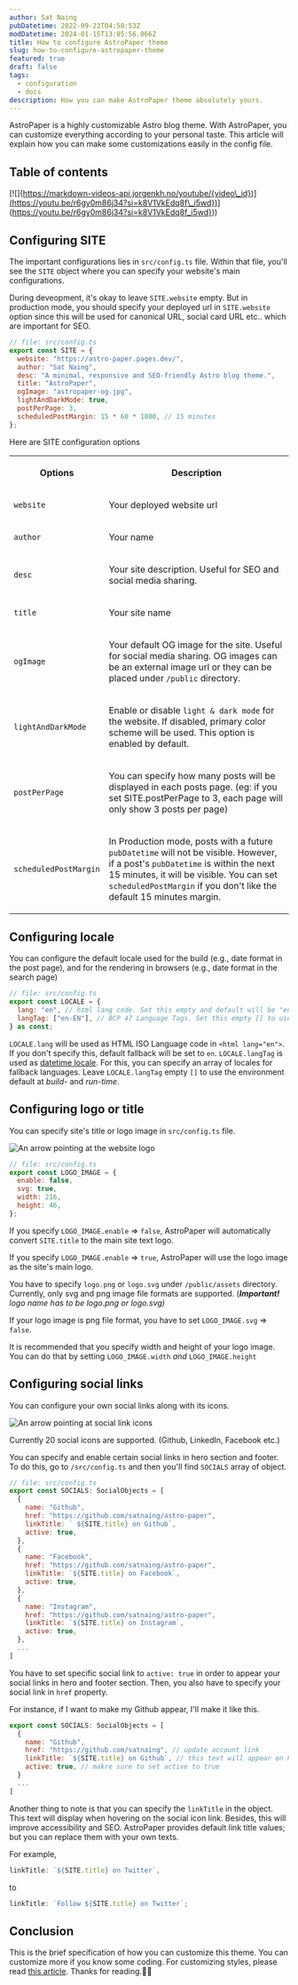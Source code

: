 ```yaml
---
author: Sat Naing
pubDatetime: 2022-09-23T04:58:53Z
modDatetime: 2024-01-15T13:05:56.066Z
title: How to configure AstroPaper theme
slug: how-to-configure-astropaper-theme
featured: true
draft: false
tags:
  - configuration
  - docs
description: How you can make AstroPaper theme absolutely yours.
---
```

AstroPaper is a highly customizable Astro blog theme. With AstroPaper, you can customize everything according to your personal taste. This article will explain how you can make some customizations easily in the config file.

## Table of contents

\[!\[\]([https://markdown-videos-api.jorgenkh.no/youtube/{video\_id})\](https://youtu.be/r6gy0m86j34?si=k8V1VkEdq8f\_i5wd})](https://markdown-videos-api.jorgenkh.no/youtube/{video_id})](https://youtu.be/r6gy0m86j34?si=k8V1VkEdq8f_i5wd}))

## Configuring SITE

The important configurations lies in `src/config.ts` file. Within that file, you'll see the `SITE` object where you can specify your website's main configurations.

During deveopment, it's okay to leave `SITE.website` empty. But in production mode, you should specify your deployed url in `SITE.website` option since this will be used for canonical URL, social card URL etc.. which are important for SEO.

```js
// file: src/config.ts
export const SITE = {
  website: "https://astro-paper.pages.dev/",
  author: "Sat Naing",
  desc: "A minimal, responsive and SEO-friendly Astro blog theme.",
  title: "AstroPaper",
  ogImage: "astropaper-og.jpg",
  lightAndDarkMode: true,
  postPerPage: 3,
  scheduledPostMargin: 15 * 60 * 1000, // 15 minutes
};
```

Here are SITE configuration options

<table style="minWidth: 50px"><colgroup><col><col></colgroup><tbody><tr><th colspan="1" rowspan="1"><p>Options</p></th><th colspan="1" rowspan="1"><p>Description</p></th></tr><tr><td colspan="1" rowspan="1"><p><code>website</code></p></td><td colspan="1" rowspan="1"><p>Your deployed website url</p></td></tr><tr><td colspan="1" rowspan="1"><p><code>author</code></p></td><td colspan="1" rowspan="1"><p>Your name</p></td></tr><tr><td colspan="1" rowspan="1"><p><code>desc</code></p></td><td colspan="1" rowspan="1"><p>Your site description. Useful for SEO and social media sharing.</p></td></tr><tr><td colspan="1" rowspan="1"><p><code>title</code></p></td><td colspan="1" rowspan="1"><p>Your site name</p></td></tr><tr><td colspan="1" rowspan="1"><p><code>ogImage</code></p></td><td colspan="1" rowspan="1"><p>Your default OG image for the site. Useful for social media sharing. OG images can be an external image url or they can be placed under <code>/public</code> directory.</p></td></tr><tr><td colspan="1" rowspan="1"><p><code>lightAndDarkMode</code></p></td><td colspan="1" rowspan="1"><p>Enable or disable <code>light &amp; dark mode</code> for the website. If disabled, primary color scheme will be used. This option is enabled by default.</p></td></tr><tr><td colspan="1" rowspan="1"><p><code>postPerPage</code></p></td><td colspan="1" rowspan="1"><p>You can specify how many posts will be displayed in each posts page. (eg: if you set SITE.postPerPage to 3, each page will only show 3 posts per page)</p></td></tr><tr><td colspan="1" rowspan="1"><p><code>scheduledPostMargin</code></p></td><td colspan="1" rowspan="1"><p>In Production mode, posts with a future <code>pubDatetime</code> will not be visible. However, if a post's <code>pubDatetime</code> is within the next 15 minutes, it will be visible. You can set <code>scheduledPostMargin</code> if you don't like the default 15 minutes margin.</p></td></tr></tbody></table>

## Configuring locale

You can configure the default locale used for the build (e.g., date format in the post page), and for the rendering in browsers (e.g., date format in the search page)

```js
// file: src/config.ts
export const LOCALE = {
  lang: "en", // html lang code. Set this empty and default will be "en"
  langTag: ["en-EN"], // BCP 47 Language Tags. Set this empty [] to use the environment default
} as const;
```

`LOCALE.lang` will be used as HTML ISO Language code in `<html lang="en">`. If you don't specify this, default fallback will be set to `en`. `LOCALE.langTag` is used as [datetime locale](https://developer.mozilla.org/en-US/docs/Web/JavaScript/Reference/Global_Objects/Date/toLocaleDateString#locales). For this, you can specify an array of locales for fallback languages. Leave `LOCALE.langTag` empty `[]` to use the environment default at _build-_ and _run-time_.

## Configuring logo or title

You can specify site's title or logo image in `src/config.ts` file.

![An arrow pointing at the website logo](https://res.cloudinary.com/noezectz/v1663911318/astro-paper/AstroPaper-logo-config_goff5l.png)

```js
// file: src/config.ts
export const LOGO_IMAGE = {
  enable: false,
  svg: true,
  width: 216,
  height: 46,
};
```

If you specify `LOGO_IMAGE.enable` => `false`, AstroPaper will automatically convert `SITE.title` to the main site text logo.

If you specify `LOGO_IMAGE.enable` => `true`, AstroPaper will use the logo image as the site's main logo.

You have to specify `logo.png` or `logo.svg` under `/public/assets` directory. Currently, only svg and png image file formats are supported. (**_Important!_** _logo name has to be logo.png or logo.svg)_

If your logo image is png file format, you have to set `LOGO_IMAGE.svg` => `false`.

It is recommended that you specify width and height of your logo image. You can do that by setting `LOGO_IMAGE.width` _and_ `LOGO_IMAGE.height`

## Configuring social links

You can configure your own social links along with its icons.

![An arrow pointing at social link icons](https://res.cloudinary.com/noezectz/v1663914759/astro-paper/astro-paper-socials_tkcjgq.png)

Currently 20 social icons are supported. (Github, LinkedIn, Facebook etc.)

You can specify and enable certain social links in hero section and footer. To do this, go to `/src/config.ts` and then you'll find `SOCIALS` array of object.

```js
// file: src/config.ts
export const SOCIALS: SocialObjects = [
  {
    name: "Github",
    href: "https://github.com/satnaing/astro-paper",
    linkTitle: ` ${SITE.title} on Github`,
    active: true,
  },
  {
    name: "Facebook",
    href: "https://github.com/satnaing/astro-paper",
    linkTitle: `${SITE.title} on Facebook`,
    active: true,
  },
  {
    name: "Instagram",
    href: "https://github.com/satnaing/astro-paper",
    linkTitle: `${SITE.title} on Instagram`,
    active: true,
  },
  ...
]
```

You have to set specific social link to `active: true` in order to appear your social links in hero and footer section. Then, you also have to specify your social link in `href` property.

For instance, if I want to make my Github appear, I'll make it like this.

```js
export const SOCIALS: SocialObjects = [
  {
    name: "Github",
    href: "https://github.com/satnaing", // update account link
    linkTitle: `${SITE.title} on Github`, // this text will appear on hover and VoiceOver
    active: true, // makre sure to set active to true
  }
  ...
]
```

Another thing to note is that you can specify the `linkTitle` in the object. This text will display when hovering on the social icon link. Besides, this will improve accessibility and SEO. AstroPaper provides default link title values; but you can replace them with your own texts.

For example,

```js
linkTitle: `${SITE.title} on Twitter`,
```

to

```js
linkTitle: `Follow ${SITE.title} on Twitter`;
```

## Conclusion

This is the brief specification of how you can customize this theme. You can customize more if you know some coding. For customizing styles, please read [this article](https://astro-paper.pages.dev/posts/customizing-astropaper-theme-color-schemes/). Thanks for reading.✌🏻